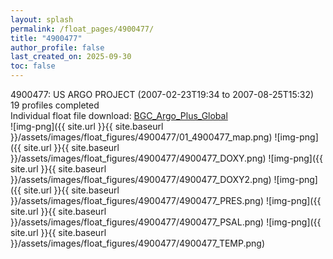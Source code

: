```yaml
---
layout: splash
permalink: /float_pages/4900477/
title: "4900477"
author_profile: false
last_created_on: 2025-09-30
toc: false
---
```

 
4900477: US ARGO PROJECT (2007-02-23T19:34 to 2007-08-25T15:32)\
19 profiles completed\
Individual float file download: [BGC_Argo_Plus_Global](https://ftp.soest.hawaii.edu/bgc_argo_plus/Individual_Floats/outliers_removed/4900477_Sprof_processed.nc)\
![img-png]({{ site.url }}{{ site.baseurl }}/assets/images/float_figures/4900477/01_4900477_map.png)
![img-png]({{ site.url }}{{ site.baseurl }}/assets/images/float_figures/4900477/4900477_DOXY.png)
![img-png]({{ site.url }}{{ site.baseurl }}/assets/images/float_figures/4900477/4900477_DOXY2.png)
![img-png]({{ site.url }}{{ site.baseurl }}/assets/images/float_figures/4900477/4900477_PRES.png)
![img-png]({{ site.url }}{{ site.baseurl }}/assets/images/float_figures/4900477/4900477_PSAL.png)
![img-png]({{ site.url }}{{ site.baseurl }}/assets/images/float_figures/4900477/4900477_TEMP.png)

